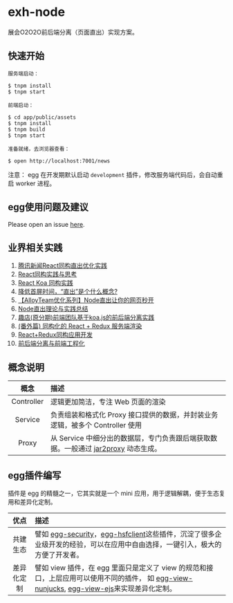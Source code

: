 # exh-node

展会O2O2O前后端分离（页面直出）实现方案。

## 快速开始

`服务端启动：`
```shell
$ tnpm install
$ tnpm start
```

`前端启动：`
```shell
$ cd app/public/assets
$ tnpm install
$ tnpm build
$ tnpm start
```

`准备就绪，去浏览器查看：`
```shell
$ open http://localhost:7001/news
```

注意： egg 在开发期默认启动 `development` 插件，修改服务端代码后，会自动重启 worker 进程。

## egg使用问题及建议

Please open an issue [here](https://github.com/eggjs/egg/issues).

## 业界相关实践
1. [腾讯新闻React同构直出优化实践](http://www.alloyteam.com/2016/06/tencent-news-react-isomorphic-straight-out-optimization/)
2. [React同构实践与思考](https://segmentfault.com/a/1190000004671209)
3. [React Koa 同构实践](http://devdeeper.com/koa-react-server-side-render/)
4. [降低首屏时间，“直出”是个什么概念?](http://www.cnblogs.com/vajoy/p/5079943.html)
5. [【AlloyTeam优化系列】Node直出让你的网页秒开](http://www.alloyteam.com/2015/10/optimization-of-alloyteam-series-node-directly-transferring-your-web-pages-second-opening/)
6. [Node直出理论与实践总结](http://www.alloyteam.com/2016/07/node-straight-out/)
7. [趣店(原分期)前端团队基于koa.js的前后端分离实践](https://cnodejs.org/topic/57b062ed144011da12ff4183)
8. [(番外篇) 同构化的 React + Redux 服务端渲染](https://ruby-china.org/topics/29835)
9. [React+Redux同构应用开发](http://www.aliued.com/?p=3077)
10. [前后端分离与前端工程化](https://segmentfault.com/a/1190000006751300)

## 概念说明

| 概念           | 描述                                                               |
|:-------------:|:-------------------------------------------------------------------|
| Controller    | 逻辑更加简洁，专注 Web 页面的渲染                                       |
| Service       | 负责组装和格式化 Proxy 接口提供的数据，并封装业务逻辑，被多个 Controller 使用 |
| Proxy         | 从 Service 中细分出的数据层，专门负责跟后端获取数据。一般通过 [jar2proxy](http://gitlab.alibaba-inc.com/egg/jar2proxy) 动态生成。|

## egg插件编写

插件是 egg 的精髓之一，它其实就是一个 mini 应用，用于逻辑解耦，便于生态复用和差异化定制。

| 优点           | 描述                                                               |
|:-------------:|:-------------------------------------------------------------------|
| 共建生态        | 譬如 [egg-security](http://gitlab.alibaba-inc.com/egg/egg-security)，[egg-hsfclient](http://gitlab.alibaba-inc.com/egg/egg-hsfclient)这些插件，沉淀了很多企业级开发的经验，可以在应用中自由选择，一键引入，极大的方便了开发者。|
| 差异化定制      |譬如 view 插件，在 egg 里面只是定义了 view 的规范和接口，上层应用可以使用不同的插件， 如 [egg-view-nunjucks](http://gitlab.alibaba-inc.com/egg/egg-view-nunjucks), [egg-view-ejs](http://gitlab.alibaba-inc.com/egg/egg-view-ejs)来实现差异化定制。|
